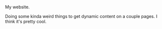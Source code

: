My website.

Doing some kinda weird things to get dynamic content on a couple pages. I think it's pretty cool.
